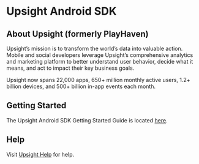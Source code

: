 # Upsight Android SDK

## About Upsight (formerly PlayHaven)

Upsight’s mission is to transform the world’s data into valuable action.  Mobile and social developers leverage Upsight’s comprehensive analytics and marketing platform to better understand user behavior, decide what it means, and act to impact their key business goals.

Upsight now spans 22,000 apps, 650+ million monthly active users, 1.2+ billion devices, and 500+ billion in-app events each month.

## Getting Started

The Upsight Android SDK Getting Started Guide is located [here](http://help.analytics.upsight.com/media/uploads/pdf/upsight_android_sdk_guide.pdf).

## Help

Visit [Upsight Help](http://help.marketing.upsight.com) for help.
